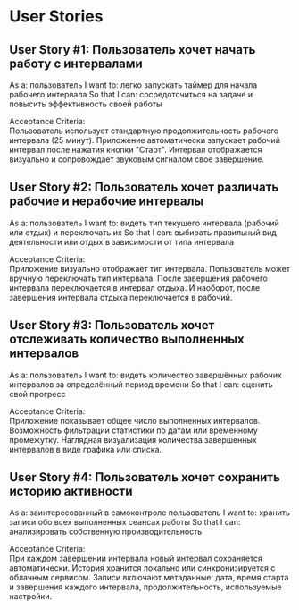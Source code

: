 User Stories
============

User Story #1: Пользователь хочет начать работу с интервалами
-------------------------------------------------------------
As a: пользователь
I want to: легко запускать таймер для начала рабочего интервала
So that I can: сосредоточиться на задаче и повысить эффективность своей работы

Acceptance Criteria:  
Пользователь использует стандартную продолжительность рабочего интервала (25 минут).
Приложение автоматически запускает рабочий интервал после нажатия кнопки "Старт".
Интервал отображается визуально и сопровождает звуковым сигналом свое завершение.


User Story #2: Пользователь хочет различать рабочие и нерабочие интервалы
-------------------------------------------------------------------------
As a: пользователь
I want to: видеть тип текущего интервала (рабочий или отдых) и переключать их
So that I can: выбирать правильный вид деятельности или отдых в зависимости от типа интервала

Acceptance Criteria:  
Приложение визуально отображает тип интервала.
Пользователь может вручную переключать тип интервала.
После завершения рабочего интервала переключается в интервал отдыха.
И наоборот, после завершения интервала отдыха переключается в рабочий.


User Story #3: Пользователь хочет отслеживать количество выполненных интервалов
-------------------------------------------------------------------------------
As a: пользователь
I want to: видеть количество завершённых рабочих интервалов за определённый период времени
So that I can: оценить свой прогресс

Acceptance Criteria:  
Приложение показывает общее число выполненных интервалов.
Возможность фильтрации статистики по датам или временному промежутку.
Наглядная визуализация количества завершенных интервалов в виде графика или списка.


User Story #4: Пользователь хочет сохранить историю активности
--------------------------------------------------------------
As a: заинтересованный в самоконтроле пользователь
I want to: хранить записи обо всех выполненных сеансах работы
So that I can: анализировать собственную производительность

Acceptance Criteria:  
При каждом завершении интервала новый интервал сохраняется автоматически.
История хранится локально или синхронизируется с облачным сервисом.
Записи включают метаданные: дата, время старта и завершения каждого интервала, продолжительность, используемые настройки.
